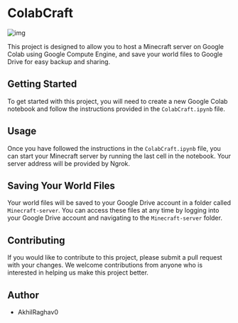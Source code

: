 # ColabCraft
![img](https://i.postimg.cc/C1LY7dPG/yesMT.png)

This project is designed to allow you to host a Minecraft server on Google Colab using Google Compute Engine, and save your world files to Google Drive for easy backup and sharing.

## Getting Started

To get started with this project, you will need to create a new Google Colab notebook and follow the instructions provided in the `ColabCraft.ipynb` file.

## Usage

Once you have followed the instructions in the `ColabCraft.ipynb` file, you can start your Minecraft server by running the last cell in the notebook. Your server address will be provided by Ngrok.

## Saving Your World Files

Your world files will be saved to your Google Drive account in a folder called `Minecraft-server`. You can access these files at any time by logging into your Google Drive account and navigating to the `Minecraft-server` folder.

## Contributing

If you would like to contribute to this project, please submit a pull request with your changes. We welcome contributions from anyone who is interested in helping us make this project better.

## Author
* AkhilRaghav0
